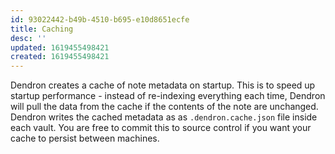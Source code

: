 ```yaml
---
id: 93022442-b49b-4510-b695-e10d8651ecfe
title: Caching
desc: ''
updated: 1619455498421
created: 1619455498421
---
```


Dendron creates a cache of note metadata on startup. This is to speed up startup performance - instead of re-indexing everything each time, Dendron will pull the data from the cache if the contents of the note are unchanged. Dendron writes the cached metadata as as `.dendron.cache.json` file inside each vault. You are free to commit this to source control if you want your cache to persist between machines.
